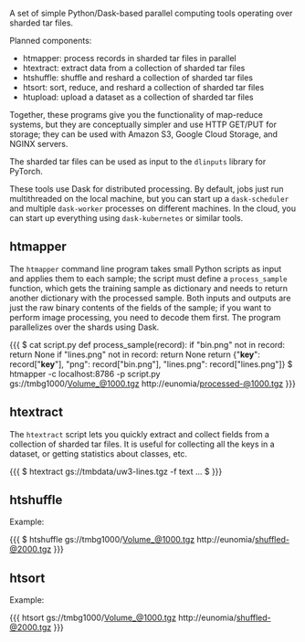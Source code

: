 A set of simple Python/Dask-based parallel computing tools operating
over sharded tar files.

Planned components:

 - htmapper: process records in sharded tar files in parallel
 - htextract: extract data from a collection of sharded tar files
 - htshuffle: shuffle and reshard a collection of sharded tar files
 - htsort: sort, reduce, and reshard a collection of sharded tar files
 - htupload: upload a dataset as a collection of sharded tar files

Together, these programs give you the functionality of map-reduce
systems, but they are conceptually simpler and use HTTP GET/PUT for
storage; they can be used with Amazon S3, Google Cloud Storage, and
NGINX servers.

The sharded tar files can be used as input to the `dlinputs` library
for PyTorch.

These tools use Dask for distributed processing. By default, jobs
just run multithreaded on the local machine, but you can start up
a `dask-scheduler` and multiple `dask-worker` processes on different
machines. In the cloud, you can start up everything using `dask-kubernetes`
or similar tools.

htmapper
--------

The `htmapper` command line program takes small Python scripts as
input and applies them to each sample; the script must define
a `process_sample` function, which gets the training sample as dictionary
and needs to return another dictionary with the processed sample. Both
inputs and outputs are just the raw binary contents of the fields of
the sample; if you want to perform image processing, you need to decode
them first.  The program parallelizes over the shards using Dask.

{{{
    $ cat script.py
    def process_sample(record):
        if "bin.png" not in record: return None
        if "lines.png" not in record: return None
        return {"__key__": record["__key__"],
                "png": record["bin.png"],
                "lines.png": record["lines.png"]}
    $ htmapper -c localhost:8786 -p script.py \
        gs://tmbg1000/Volume_@1000.tgz http://eunomia/processed-@1000.tgz
}}}

htextract
---------

The `htextract` script lets you quickly extract and collect fields
from a collection of sharded tar files. It is useful for collecting
all the keys in a dataset, or getting statistics about classes, etc.

{{{
    $ htextract gs://tmbdata/uw3-lines.tgz -f text
    ...
    $ 
}}}

htshuffle
---------

Example:

{{{
    $ htshuffle gs://tmbg1000/Volume_@1000.tgz http://eunomia/shuffled-@2000.tgz
}}}

htsort
------

Example:

{{{
    htsort gs://tmbg1000/Volume_@1000.tgz http://eunomia/shuffled-@2000.tgz
}}}

